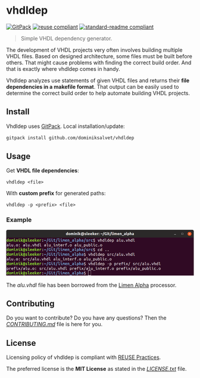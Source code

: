 # vhdldep

[![GitPack](https://img.shields.io/badge/Git-Pack-571997.svg)](https://github.com/dominiksalvet/gitpack)
[![reuse compliant](https://reuse.software/badge/reuse-compliant.svg)](https://reuse.software/)
[![standard-readme compliant](https://img.shields.io/badge/readme_style-standard-brightgreen.svg)](https://github.com/RichardLitt/standard-readme)

> Simple VHDL dependency generator.

The development of VHDL projects very often involves building multiple VHDL files. Based on designed architecture, some files must be built before others. That might cause problems with finding the correct build order. And that is exactly where vhdldep comes in handy.

Vhdldep analyzes use statements of given VHDL files and returns their **file dependencies in a makefile format**. That output can be easily used to determine the correct build order to help automate building VHDL projects.

## Install

Vhdldep uses [GitPack](https://github.com/dominiksalvet/gitpack). Local installation/update:

```sh
gitpack install github.com/dominiksalvet/vhdldep
```

## Usage

Get **VHDL file dependencies**:

```
vhdldep <file>
```

With **custom prefix** for generated paths:

```
vhdldep -p <prefix> <file>
```

### Example

<p align="center">
    <img src="img/example.png" alt="vhdldep example">
</p>

The *alu.vhdl* file has been borrowed from the [Limen Alpha](https://github.com/dominiksalvet/limen_alpha) processor.

## Contributing

Do you want to contribute? Do you have any questions? Then the [*CONTRIBUTING.md*](CONTRIBUTING.md) file is here for you.

## License

Licensing policy of vhdldep is compliant with [REUSE Practices](https://reuse.software/practices/2.0/).

The preferred license is the **MIT License** as stated in the [*LICENSE.txt*](LICENSE.txt) file.
